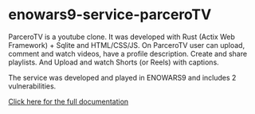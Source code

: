 # enowars9-service-parceroTV
ParceroTV is a youtube clone. It was developed with Rust (Actix Web Framework) + Sqlite and HTML/CSS/JS.
On ParceroTV user can upload, comment and watch videos, have a profile description. Create and share playlists.
And Upload and watch Shorts (or Reels) with captions.

The service was developed and played in ENOWARS9 and includes 2 vulnerabilities.

[Click here for the full documentation](https://github.com/enowars/enowars9-service-parceroTV/tree/main/documentation)
